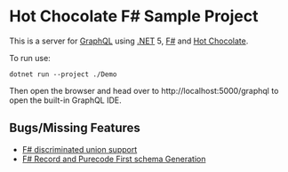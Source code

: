 # Hot Chocolate F# Sample Project

This is a server for [GraphQL](https://www.howtographql.com) using [.NET](https://dotnet.microsoft.com) 5, [F#](https://fsharp.org) and [Hot Chocolate](https://chillicream.com/).

To run use:

```
dotnet run --project ./Demo
```

Then open the browser and head over to http://localhost:5000/graphql to open the built-in GraphQL IDE.

## Bugs/Missing Features

- [F# discriminated union support](https://github.com/ChilliCream/hotchocolate/issues/2103)
- [F# Record and Purecode First schema Generation](https://github.com/ChilliCream/hotchocolate/issues/2143)

